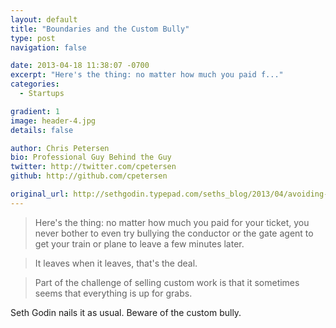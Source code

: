 ```yaml
---
layout: default
title: "Boundaries and the Custom Bully"
type: post
navigation: false

date: 2013-04-18 11:38:07 -0700
excerpt: "Here's the thing: no matter how much you paid f..."
categories:
  - Startups

gradient: 1
image: header-4.jpg
details: false

author: Chris Petersen
bio: Professional Guy Behind the Guy
twitter: http://twitter.com/cpetersen
github: http://github.com/cpetersen

original_url: http://sethgodin.typepad.com/seths_blog/2013/04/avoiding-the-custom-bully.html
---
```



 

 >  Here's the thing: no matter how much you paid for your ticket, you never bother to even try bullying the conductor or the gate agent to get your train or plane to leave a few minutes later. 

 >  
 > 
 > It leaves when it leaves, that's the deal. 

 >  
 > 
 > Part of the challenge of selling custom work is that it sometimes seems that everything is up for grabs. 

 Seth Godin nails it as usual. Beware of the custom bully.

